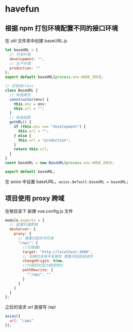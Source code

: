 # havefun

## 根据 npm 打包环境配置不同的接口环境

在 util 文件夹中创建 baseURL.js

```js
let baseURL = {
  // 开发环境
  development: "",
  // 生产环境
  production: ""
};
export default baseURL[process.env.NODE_ENV];

// 封装成class
class BaseURL {
  // 构造属性
  constructor(env) {
    this.env = env;
    this.url = "";
  }
  // 构造函数
  getURL() {
    if (this.env === "development") {
      this.url = "";
    } else {
      this.url = "production";
    }
    return this.url;
  }
}
const baseURL = new BaseURL(process.env.NODE_ENV);

export default baseURL;

```

在 axios 中设置 baseURL，`axios.default.baseURL = baseURL;`

## 项目使用 proxy 跨域

在根目录下 新建 vue.config.js 文件

```js
module.exports = {
  // 配置代理跨域
  devServer: {
    proxy: {
      // 需要匹配的字符串
      "/api": {
        //代理接b
        target: "http://localhost:3000",
        // 如果时本地开发服务 需要开启跨域请求
        changeOrigin: true,
        //代理后的显示路径转化
        pathRewrite: {
          "^/api": ""
        }
      }
    }
  }
};
```

之后的请求 url 直接写 /api

```js
axios({
  url: "/api"
});
```
